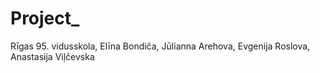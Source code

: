 # Project_
Rīgas 95. vidusskola, Elīna Bondiča, Jūlianna Arehova, Evgenija Roslova, Anastasija Viļčevska
